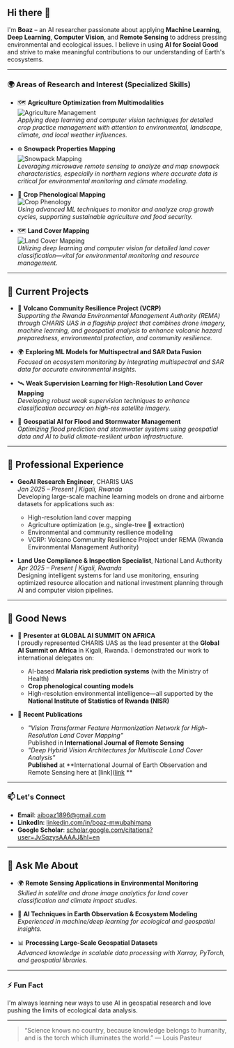 ## Hi there 👋

I'm **Boaz** – an AI researcher passionate about applying **Machine Learning**, **Deep Learning**, **Computer Vision**, and **Remote Sensing** to address pressing environmental and ecological issues. I believe in using **AI for Social Good** and strive to make meaningful contributions to our understanding of Earth's ecosystems.

---

### 🌍 Areas of Research and Interest (Specialized Skills)

- 🗺️ **Agriculture Optimization from Multimodalities**  
  ![Agriculture Management](https://img.shields.io/badge/Agriculture%20Management%20Practice--with--machine--learning--from--lab--to--remote--sensing--intelligence-FF5722?style=for-the-badge&logo=map&logoColor=white)  
  *Applying deep learning and computer vision techniques for detailed crop practice management with attention to environmental, landscape, climate, and local weather influences.*

- ❄️ **Snowpack Properties Mapping**  
  ![Snowpack Mapping](https://img.shields.io/badge/Snowpack%20Mapping-007ACC?style=for-the-badge&logo=snowflake&logoColor=white)  
  *Leveraging microwave remote sensing to analyze and map snowpack characteristics, especially in northern regions where accurate data is critical for environmental monitoring and climate modeling.*

- 🌾 **Crop Phenological Mapping**  
  ![Crop Phenology](https://img.shields.io/badge/Crop%20Phenology%20Mapping-34A853?style=for-the-badge&logo=leaf&logoColor=white)  
  *Using advanced ML techniques to monitor and analyze crop growth cycles, supporting sustainable agriculture and food security.*

- 🗺️ **Land Cover Mapping**  
  ![Land Cover Mapping](https://img.shields.io/badge/Land%20Cover%20Mapping-FF5722?style=for-the-badge&logo=map&logoColor=white)  
  *Utilizing deep learning and computer vision for detailed land cover classification—vital for environmental monitoring and resource management.*

---

## 🔭 Current Projects

- 🌋 **Volcano Community Resilience Project (VCRP)**  
   *Supporting the Rwanda Environmental Management Authority (REMA) through CHARIS UAS in a flagship project that combines drone imagery, machine learning, and geospatial analysis to enhance volcanic hazard preparedness, environmental protection, and community resilience.*

- 🌍 **Exploring ML Models for Multispectral and SAR Data Fusion**  
   *Focused on ecosystem monitoring by integrating multispectral and SAR data for accurate environmental insights.*

- 🛰️ **Weak Supervision Learning for High-Resolution Land Cover Mapping**  
   *Developing robust weak supervision techniques to enhance classification accuracy on high-res satellite imagery.*

- 🌊 **Geospatial AI for Flood and Stormwater Management**  
   *Optimizing flood prediction and stormwater systems using geospatial data and AI to build climate-resilient urban infrastructure.*

---

## 💼 Professional Experience

- **GeoAI Research Engineer**, CHARIS UAS  
  *Jan 2025 – Present | Kigali, Rwanda*  
  Developing large-scale machine learning models on drone and airborne datasets for applications such as:  
  - High-resolution land cover mapping  
  - Agriculture optimization (e.g., single-tree 🌳 extraction)  
  - Environmental and community resilience modeling  
  - VCRP: Volcano Community Resilience Project under REMA (Rwanda Environmental Management Authority)  

- **Land Use Compliance & Inspection Specialist**, National Land Authority  
  *Apr 2025 – Present | Kigali, Rwanda*  
  Designing intelligent systems for land use monitoring, ensuring optimized resource allocation and national investment planning through AI and computer vision pipelines.

---

## 📢 Good News

- 🎤 **Presenter at GLOBAL AI SUMMIT ON AFRICA**  
  I proudly represented CHARIS UAS as the lead presenter at the **Global AI Summit on Africa** in Kigali, Rwanda. I demonstrated our work to international delegates on:  
  - AI-based **Malaria risk prediction systems** (with the Ministry of Health)  
  - **Crop phenological counting models**  
  - High-resolution environmental intelligence—all supported by the **National Institute of Statistics of Rwanda (NISR)**

- 📄 **Recent Publications**  
  - _"Vision Transformer Feature Harmonization Network for High-Resolution Land Cover Mapping"_  
    Published in **International Journal of Remote Sensing**  
  - _"Deep Hybrid Vision Architectures for Multiscale Land Cover Analysis"_  
    **Published** at **International Journal of Earth Observation and Remote Sensing here at [link]([link](https://scholar.google.com/citations?view_op=view_citation&hl=en&user=JvSqzysAAAAJ&citation_for_view=JvSqzysAAAAJ:9yKSN-GCB0IC)  **
---

### 📫 Let's Connect

- **Email**: [aiboaz1896@gmail.com](mailto:aiboaz1896@gmail.com)  
- **LinkedIn**: [linkedin.com/in/boaz-mwubahimana](https://www.linkedin.com/in/boaz-mwubahimana/)  
- **Google Scholar**: [scholar.google.com/citations?user=JvSqzysAAAAJ&hl=en](https://scholar.google.com/citations?user=JvSqzysAAAAJ&hl=en)

---

## 💬 Ask Me About

- 🌍 **Remote Sensing Applications in Environmental Monitoring**  
   *Skilled in satellite and drone image analytics for land cover classification and climate impact studies.*

- 🤖 **AI Techniques in Earth Observation & Ecosystem Modeling**  
   *Experienced in machine/deep learning for ecological and geospatial insights.*

- 📊 **Processing Large-Scale Geospatial Datasets**  
   *Advanced knowledge in scalable data processing with Xarray, PyTorch, and geospatial libraries.*

---

### ⚡ Fun Fact  
I'm always learning new ways to use AI in geospatial research and love pushing the limits of ecological data analysis.

---

> “Science knows no country, because knowledge belongs to humanity, and is the torch which illuminates the world.” — Louis Pasteur
